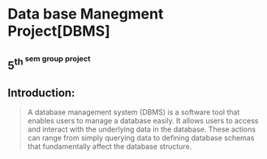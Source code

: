 # Data base Manegment Project[DBMS]
## 5<sup>th<sup> sem group project
## Introduction:
> A database management system (DBMS) is a software tool that enables users to manage a database easily. It allows users to access and interact with the underlying data in the database. These actions can range from simply querying data to defining database schemas that fundamentally affect the database structure.
